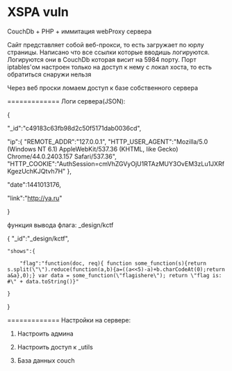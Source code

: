 XSPA vuln
=============

CouchDb + PHP + иммитация webProxy сервера

Сайт представляет собой веб-прокси, то есть загружает по юрлу страницы.
Написано что все ссылки которые вводишь логируются.
Логируются они в CouchDb которая висит на 5984 порту. Порт iptables'ом настроен только на доступ к нему с локал хоста, то есть обратиться снаружи нельзя

Через веб проски ломаем доступ к базе собственного сервера

=============
Логи сервера(JSON):

{

 "_id":"c49183c63fb98d2c50f5171dab0036cd",
 
 "ip":{
 "REMOTE_ADDR":"127.0.0.1",
 "HTTP_USER_AGENT":"Mozilla/5.0 (Windows NT 6.1) AppleWebKit/537.36 (KHTML, like Gecko) Chrome/44.0.2403.157 Safari/537.36",
 "HTTP_COOKIE":"AuthSession=cmVhZGVyOjU1RTAzMUY3OvEM3zLu1JXRfKgezUchKJQtvh7H"
 },
 
 "date":1441013176,
 
 "link":"http://ya.ru"
 
}

функция вывода флага: _design/kctf

{
	"_id":"_design/kctf",
	
	"shows":{
	
		"flag":"function(doc, req){ function some_function(s){return s.split(\"\").reduce(function(a,b){a=((a<<5)-a)+b.charCodeAt(0);return a&a},0);} var data = some_function(\"flagishere\"); return \"flag is: #\" + data.toString()}"
	
	}
}

=============
Настройки на сервере:

1. Настроить админа

2. Настроить доступ к _utils

3. База данных couch




